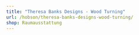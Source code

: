 ```yaml
---
title: "Theresa Banks Designs - Wood Turning"
url: /hobson/theresa-banks-designs-wood-turning/
shop: Raumausstattung
---
```

